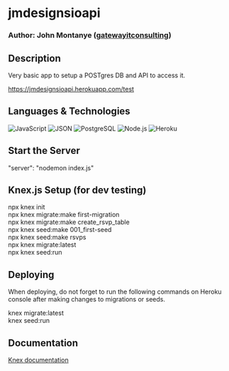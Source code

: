 # jmdesignsioapi

### Author: John Montanye ([gatewayitconsulting](https://github.com/gatewayitconsulting/))
 
## Description

Very basic app to setup a POSTgres DB and API to access it.

https://jmdesignsioapi.herokuapp.com/test

## Languages & Technologies

![JavaScript](https://img.shields.io/badge/-JavaScript-000?&logo=JavaScript)
![JSON](https://img.shields.io/badge/-JSON-000?&logo=JSON)
![PostgreSQL](https://img.shields.io/badge/-PostgreSQL-000?&logo=PostgreSQL)
![Node.js](https://img.shields.io/badge/-Node.js-000?&logo=Node.js)
![Heroku](https://img.shields.io/badge/-Heroku-000?&logo=Heroku)

## Start the Server

"server": "nodemon index.js"

## Knex.js Setup (for dev testing)

npx knex init  
npx knex migrate:make first-migration  
npx knex migrate:make create_rsvp_table  
npx knex seed:make 001_first-seed  
npx knex seed:make rsvps  
npx knex migrate:latest  
npx knex seed:run  

## Deploying

When deploying, do not forget to run the following commands on Heroku console after making changes to migrations or seeds.

knex migrate:latest  
knex seed:run  

## Documentation

[Knex documentation](https://knexjs.org/#Schema)